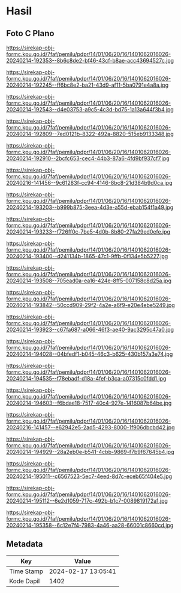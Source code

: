 # Hasil

## Foto C Plano

https://sirekap-obj-formc.kpu.go.id/7faf/pemilu/pdpr/14/01/06/20/16/1401062016026-20240214-192353--8b6c8de2-bf46-43cf-b8ae-acc43694527c.jpg

https://sirekap-obj-formc.kpu.go.id/7faf/pemilu/pdpr/14/01/06/20/16/1401062016026-20240214-192245--ff6bc8e2-ba21-43d9-af11-5ba0791e4a8a.jpg

https://sirekap-obj-formc.kpu.go.id/7faf/pemilu/pdpr/14/01/06/20/16/1401062016026-20240214-192543--d4e03753-a9c5-4c3d-bd75-1a13a644f3b4.jpg

https://sirekap-obj-formc.kpu.go.id/7faf/pemilu/pdpr/14/01/06/20/16/1401062016026-20240214-192809--7ed0121b-8322-492a-8820-515eb9133348.jpg

https://sirekap-obj-formc.kpu.go.id/7faf/pemilu/pdpr/14/01/06/20/16/1401062016026-20240214-192910--2bcfc653-cec4-44b3-87a6-4fd9bf937cf7.jpg

https://sirekap-obj-formc.kpu.go.id/7faf/pemilu/pdpr/14/01/06/20/16/1401062016026-20240216-141456--9c61283f-cc94-4146-8bc8-21d384b9d0ca.jpg

https://sirekap-obj-formc.kpu.go.id/7faf/pemilu/pdpr/14/01/06/20/16/1401062016026-20240214-193203--b999b875-3eea-4d3e-a55d-ebab154f1a49.jpg

https://sirekap-obj-formc.kpu.go.id/7faf/pemilu/pdpr/14/01/06/20/16/1401062016026-20240214-193233--f726ff0c-7be5-4d0b-8b80-27fa29ed0efe.jpg

https://sirekap-obj-formc.kpu.go.id/7faf/pemilu/pdpr/14/01/06/20/16/1401062016026-20240214-193400--d241134b-1865-47c1-9ffb-0f134e5b5227.jpg

https://sirekap-obj-formc.kpu.go.id/7faf/pemilu/pdpr/14/01/06/20/16/1401062016026-20240214-193508--705ead0a-ea16-424e-8ff5-007158c8d25a.jpg

https://sirekap-obj-formc.kpu.go.id/7faf/pemilu/pdpr/14/01/06/20/16/1401062016026-20240214-193842--50ccd909-29f2-4a2e-a6f9-e20e4ebe5249.jpg

https://sirekap-obj-formc.kpu.go.id/7faf/pemilu/pdpr/14/01/06/20/16/1401062016026-20240214-193923--c67fa687-a066-46f3-ae40-9ac3295c47a0.jpg

https://sirekap-obj-formc.kpu.go.id/7faf/pemilu/pdpr/14/01/06/20/16/1401062016026-20240214-194028--04bfedf1-b045-46c3-b625-430b157a3e74.jpg

https://sirekap-obj-formc.kpu.go.id/7faf/pemilu/pdpr/14/01/06/20/16/1401062016026-20240214-194535--f78ebadf-d18a-4fef-b3ca-a07315c0fdd1.jpg

https://sirekap-obj-formc.kpu.go.id/7faf/pemilu/pdpr/14/01/06/20/16/1401062016026-20240214-194603--f6bdae18-7517-40c4-927e-1416087b64be.jpg

https://sirekap-obj-formc.kpu.go.id/7faf/pemilu/pdpr/14/01/06/20/16/1401062016026-20240216-141457--e62942e5-2ad5-4293-8000-1f906dbcbd42.jpg

https://sirekap-obj-formc.kpu.go.id/7faf/pemilu/pdpr/14/01/06/20/16/1401062016026-20240214-194929--28a2eb0e-b541-4cbb-9869-f7b9f67645b4.jpg

https://sirekap-obj-formc.kpu.go.id/7faf/pemilu/pdpr/14/01/06/20/16/1401062016026-20240214-195011--c6567523-5ec7-4eed-8d7c-eceb65f404e5.jpg

https://sirekap-obj-formc.kpu.go.id/7faf/pemilu/pdpr/14/01/06/20/16/1401062016026-20240214-195112--6e2d1059-717c-492b-b1c7-0089819172a1.jpg

https://sirekap-obj-formc.kpu.go.id/7faf/pemilu/pdpr/14/01/06/20/16/1401062016026-20240214-195358--6c12e7f4-7983-4a46-aa28-66001c8660cd.jpg


## Metadata

| Key        | Value               |
| ---------- | ------------------- |
| Time Stamp | 2024-02-17 13:05:41 |
| Kode Dapil | 1402                |



